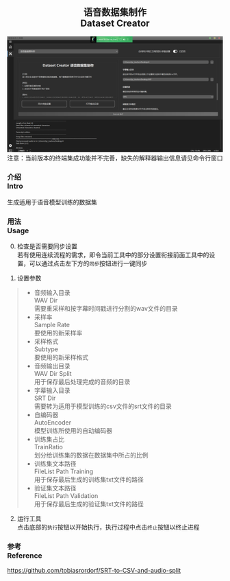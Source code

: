 <div align = "center">

## 语音数据集制作<br>Dataset Creator

![Dataset Creator](/docs/media/Page4.png)
注意：当前版本的终端集成功能并不完善，缺失的解释器输出信息请见命令行窗口

</div>


### 介绍<br>Intro
生成适用于语音模型训练的数据集

### 用法<br>Usage
0. 检查是否需要同步设置
<br>若有使用连续流程的需求，即令当前工具中的部分设置衔接前面工具中的设置，可以通过点击左下方的`同步`按钮进行一键同步

1. 设置参数
> - 音频输入目录<br>WAV Dir
<br>需要重采样和按字幕时间戳进行分割的wav文件的目录
> - 采样率<br>Sample Rate
<br>要使用的新采样率
> - 采样格式<br>Subtype
<br>要使用的新采样格式
> - 音频输出目录<br>WAV Dir Split
<br>用于保存最后处理完成的音频的目录
> - 字幕输入目录<br>SRT Dir
<br>需要转为适用于模型训练的csv文件的srt文件的目录
> - 自编码器<br>AutoEncoder
<br>模型训练所使用的自动编码器
> - 训练集占比<br>TrainRatio
<br>划分给训练集的数据在数据集中所占的比例
> - 训练集文本路径<br>FileList Path Training
<br>用于保存最后生成的训练集txt文件的路径
> - 验证集文本路径<br>FileList Path Validation
<br>用于保存最后生成的验证集txt文件的路径

2. 运行工具
<br>点击底部的`执行`按钮以开始执行，执行过程中点击`终止`按钮以终止进程

### 参考<br>Reference
https://github.com/tobiasrordorf/SRT-to-CSV-and-audio-split
